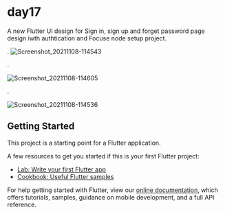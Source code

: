 # day17

A new Flutter UI design for Sign in, sign up and forget password page design iwth authtication and Focuse node setup project.



.
![Screenshot_20211108-114543](https://user-images.githubusercontent.com/52095892/140692157-fd4552ee-c614-4826-b41f-f4fd6c11cf68.jpg)

.

![Screenshot_20211108-114605](https://user-images.githubusercontent.com/52095892/140692164-b7262b0f-b307-4c28-a223-09c8fecb30fb.jpg)

.

![Screenshot_20211108-114536](https://user-images.githubusercontent.com/52095892/140692167-bccd5978-b6b6-4e26-a632-12bc2a0a2720.jpg)

## Getting Started

This project is a starting point for a Flutter application.

A few resources to get you started if this is your first Flutter project:

- [Lab: Write your first Flutter app](https://flutter.dev/docs/get-started/codelab)
- [Cookbook: Useful Flutter samples](https://flutter.dev/docs/cookbook)

For help getting started with Flutter, view our
[online documentation](https://flutter.dev/docs), which offers tutorials,
samples, guidance on mobile development, and a full API reference.

